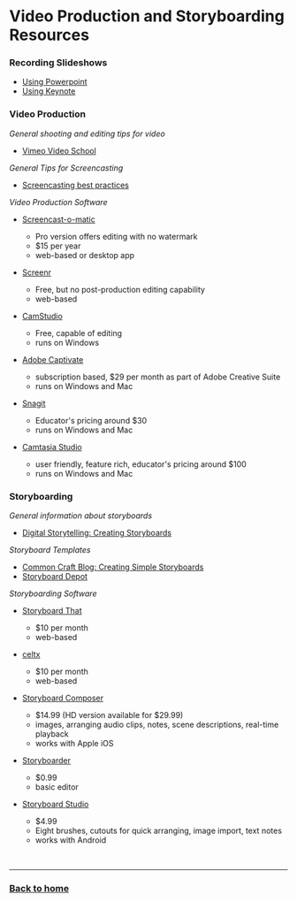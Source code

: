 # Video Production and Storyboarding Resources

### Recording Slideshows
- [Using Powerpoint](https://support.office.com/en-za/article/Record-your-slide-show-in-PowerPoint-9d136e4a-9717-49ad-876e-77aeca9c17eb)
- [Using Keynote](https://support.apple.com/kb/PH26006?viewlocale=en_US&locale=en_US)

### Video Production

*General shooting and editing tips for video*
- [Vimeo Video School](http://vimeo.com/videoschool/101)

*General Tips for Screencasting*
- [Screencasting best practices](http://www.screencast.com/help/tutorial.aspx?id=403)

*Video Production Software*

- [Screencast-o-matic](http://screencast-o-matic.com/home)
  - Pro version offers editing with no watermark
  - $15 per year
  - web-based or desktop app

- [Screenr](https://www.screenr.com/)
  - Free, but no post-production editing capability
  - web-based

- [CamStudio](http://www.camstudio.org/)
  - Free, capable of editing
  - runs on Windows

- [Adobe Captivate](http://www.adobe.com/products/captivate.html)
  - subscription based, $29 per month as part of Adobe Creative Suite
  - runs on Windows and Mac

- [Snagit](http://www.techsmith.com/snagit.html)
  - Educator's pricing around $30
  - runs on Windows and Mac

- [Camtasia Studio](http://www.techsmith.com/camtasia.html)
  - user friendly, feature rich, educator's pricing around $100
  - runs on Windows and Mac

### Storyboarding

*General information about storyboards*

- [Digital Storytelling: Creating Storyboards](http://digitalstorytelling.coe.uh.edu/page.cfm?id=23&cid=23&sublinkid=37)

*Storyboard Templates*

- [Common Craft Blog: Creating Simple Storyboards](https://www.commoncraft.com/explainer-tip-creating-simple-storyboards)
- [Storyboard Depot](http://theelearningcoach.com/resources/storyboard-depot/)

*Storyboarding Software*
- [Storyboard That](https://www.storyboardthat.com/)
  - $10 per month
  - web-based
  
- [celtx](http://www.celtx.com/)
  - $10 per month
  - web-based
  
- [Storyboard Composer](http://cinemek.com/storyboard/)
  - $14.99 (HD version available for $29.99)
  - images, arranging audio clips, notes, scene descriptions, real-time playback
  - works with Apple iOS
  
- [Storyboarder](https://wonderunit.com/storyboarder/)
  - $0.99
  - basic editor
  
- [Storyboard Studio](https://storyboard-studio.en.softonic.com/android)
  - $4.99
  - Eight brushes, cutouts for quick arranging, image import, text notes
  - works with Android

<p>&nbsp;</p>
<hr>

<h3><a href="{{ "/" | relative_url }}">Back to home</a></h3>
